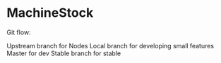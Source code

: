 # MachineStock

Git flow:

Upstream branch for Nodes
Local branch for developing small features
Master for dev
Stable branch for stable
